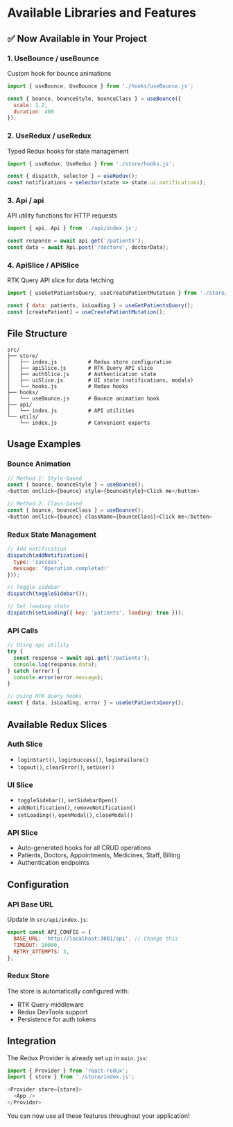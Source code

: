 # Available Libraries and Features

## ✅ Now Available in Your Project

### 1. **UseBounce / useBounce** 
Custom hook for bounce animations
```javascript
import { useBounce, UseBounce } from './hooks/useBounce.js';

const { bounce, bounceStyle, bounceClass } = useBounce({
  scale: 1.2,
  duration: 400
});
```

### 2. **UseRedux / useRedux**
Typed Redux hooks for state management
```javascript
import { useRedux, UseRedux } from './store/hooks.js';

const { dispatch, selector } = useRedux();
const notifications = selector(state => state.ui.notifications);
```

### 3. **Api / api**
API utility functions for HTTP requests
```javascript
import { api, Api } from './api/index.js';

const response = await api.get('/patients');
const data = await Api.post('/doctors', doctorData);
```

### 4. **ApiSlice / APiSlice**
RTK Query API slice for data fetching
```javascript
import { useGetPatientsQuery, useCreatePatientMutation } from './store/apiSlice.js';

const { data: patients, isLoading } = useGetPatientsQuery();
const [createPatient] = useCreatePatientMutation();
```

## File Structure

```
src/
├── store/
│   ├── index.js          # Redux store configuration
│   ├── apiSlice.js       # RTK Query API slice
│   ├── authSlice.js      # Authentication state
│   ├── uiSlice.js        # UI state (notifications, modals)
│   └── hooks.js          # Redux hooks
├── hooks/
│   └── useBounce.js      # Bounce animation hook
├── api/
│   └── index.js          # API utilities
└── utils/
    └── index.js          # Convenient exports
```

## Usage Examples

### Bounce Animation
```javascript
// Method 1: Style-based
const { bounce, bounceStyle } = useBounce();
<button onClick={bounce} style={bounceStyle}>Click me</button>

// Method 2: Class-based
const { bounce, bounceClass } = useBounce();
<button onClick={bounce} className={bounceClass}>Click me</button>
```

### Redux State Management
```javascript
// Add notification
dispatch(addNotification({
  type: 'success',
  message: 'Operation completed!'
}));

// Toggle sidebar
dispatch(toggleSidebar());

// Set loading state
dispatch(setLoading({ key: 'patients', loading: true }));
```

### API Calls
```javascript
// Using api utility
try {
  const response = await api.get('/patients');
  console.log(response.data);
} catch (error) {
  console.error(error.message);
}

// Using RTK Query hooks
const { data, isLoading, error } = useGetPatientsQuery();
```

## Available Redux Slices

### Auth Slice
- `loginStart()`, `loginSuccess()`, `loginFailure()`
- `logout()`, `clearError()`, `setUser()`

### UI Slice
- `toggleSidebar()`, `setSidebarOpen()`
- `addNotification()`, `removeNotification()`
- `setLoading()`, `openModal()`, `closeModal()`

### API Slice
- Auto-generated hooks for all CRUD operations
- Patients, Doctors, Appointments, Medicines, Staff, Billing
- Authentication endpoints

## Configuration

### API Base URL
Update in `src/api/index.js`:
```javascript
export const API_CONFIG = {
  BASE_URL: 'http://localhost:3001/api', // Change this
  TIMEOUT: 10000,
  RETRY_ATTEMPTS: 3,
};
```

### Redux Store
The store is automatically configured with:
- RTK Query middleware
- Redux DevTools support
- Persistence for auth tokens

## Integration

The Redux Provider is already set up in `main.jsx`:
```javascript
import { Provider } from 'react-redux';
import { store } from './store/index.js';

<Provider store={store}>
  <App />
</Provider>
```

You can now use all these features throughout your application!
